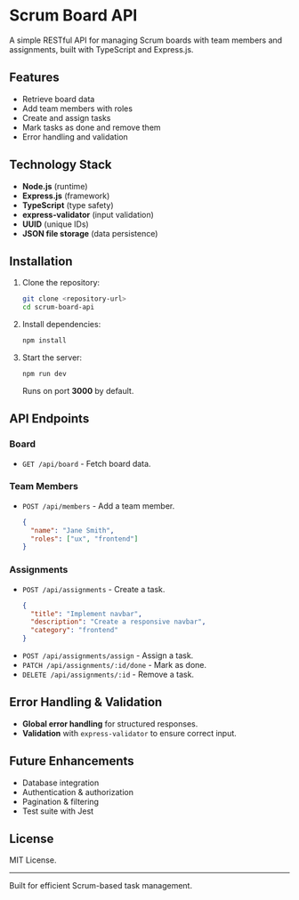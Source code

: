 # Scrum Board API

A simple RESTful API for managing Scrum boards with team members and assignments, built with TypeScript and Express.js.

## Features
- Retrieve board data
- Add team members with roles
- Create and assign tasks
- Mark tasks as done and remove them
- Error handling and validation

## Technology Stack
- **Node.js** (runtime)
- **Express.js** (framework)
- **TypeScript** (type safety)
- **express-validator** (input validation)
- **UUID** (unique IDs)
- **JSON file storage** (data persistence)

## Installation

1. Clone the repository:
   ```sh
   git clone <repository-url>
   cd scrum-board-api
   ```
2. Install dependencies:
   ```sh
   npm install
   ```
3. Start the server:
   ```sh
   npm run dev
   ```
   Runs on port **3000** by default.

## API Endpoints

### Board
- `GET /api/board` - Fetch board data.

### Team Members
- `POST /api/members` - Add a team member.
  ```json
  {
    "name": "Jane Smith",
    "roles": ["ux", "frontend"]
  }
  ```

### Assignments
- `POST /api/assignments` - Create a task.
  ```json
  {
    "title": "Implement navbar",
    "description": "Create a responsive navbar",
    "category": "frontend"
  }
  ```
- `POST /api/assignments/assign` - Assign a task.
- `PATCH /api/assignments/:id/done` - Mark as done.
- `DELETE /api/assignments/:id` - Remove a task.

## Error Handling & Validation
- **Global error handling** for structured responses.
- **Validation** with `express-validator` to ensure correct input.

## Future Enhancements
- Database integration
- Authentication & authorization
- Pagination & filtering
- Test suite with Jest

## License
MIT License.

---
Built for efficient Scrum-based task management.

